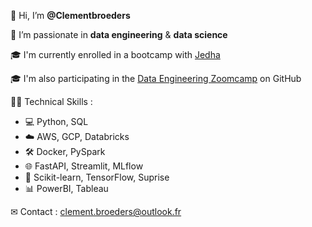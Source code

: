 👋 Hi, I’m **@Clementbroeders**
  
📖 I’m passionate in **data engineering** & **data science**
  
🎓 I'm currently enrolled in a bootcamp with [Jedha](https://www.jedha.co/)
  
🎓 I'm also participating in the [Data Engineering Zoomcamp](https://github.com/DataTalksClub/data-engineering-zoomcamp) on GitHub

🧑‍💻 Technical Skills :
  
- 💻 Python, SQL
- ☁️ AWS, GCP, Databricks
- 🛠️ Docker, PySpark
- 🌐 FastAPI, Streamlit, MLflow
- 🧬 Scikit-learn, TensorFlow, Suprise
- 📊 PowerBI, Tableau

✉ Contact :  clement.broeders@outlook.fr

<!---
Clementbroeders/Clementbroeders is a ✨ special ✨ repository because its `README.md` (this file) appears on your GitHub profile.
You can click the Preview link to take a look at your changes.
--->
